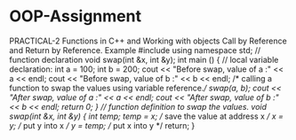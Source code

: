 # OOP-Assignment
PRACTICAL-2 Functions in C++ and Working with objects Call by Reference and Return by Reference.
Example
#include <iostream>
using namespace std;
// function declaration
void swap(int &x, int &y);
int main ()
{
// local variable declaration:
int a = 100;
int b = 200;
cout << "Before swap, value of a :" << a << endl;
cout << "Before swap, value of b :" << b << endl;
/* calling a function to swap the values using variable reference.*/
swap(a, b);
cout << "After swap, value of a :" << a << endl;
cout << "After swap, value of b :" << b << endl;
return 0;
}
// function definition to swap the values.
void swap(int &x, int &y)
{
int temp;
temp = x; /* save the value at address x */
x = y; /* put y into x */
y = temp; /* put x into y */
return;
}
